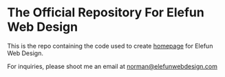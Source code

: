# The Official Repository For Elefun Web Design

This is the repo containing the code used to create [homepage](www.elefunwebdesign.com) for Elefun Web Design.

For inquiries, please shoot me an email at norman@elefunwebdesign.com